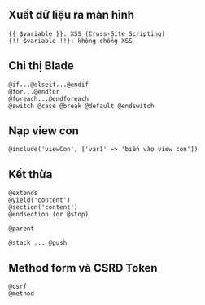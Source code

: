 ## Xuất dữ liệu ra màn hình

    {{ $variable }}: XSS (Cross-Site Scripting)
    {!! $variable !!}: không chống XSS

## Chỉ thị Blade

    @if...@elseif...@endif
    @for...@endfor
    @foreach...@endforeach
    @switch @case @break @default @endswitch

## Nạp view con

    @include('viewCon', ['var1' => 'biến vào view con'])

## Kết thừa
    @extends
    @yield('content')
    @section('content')
    @endsection (or @stop)

    @parent

    @stack ... @push

## Method form và CSRD Token

    @csrf
    @method
